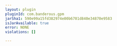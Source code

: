 ```yaml
---
layout: plugin
pluginId: com.banderous.gpm
jarSha1: 590e99a15fd382974e00b6701d840e34870e9583
isJarAvailable: true
error: NONE
violations: []

---
```

